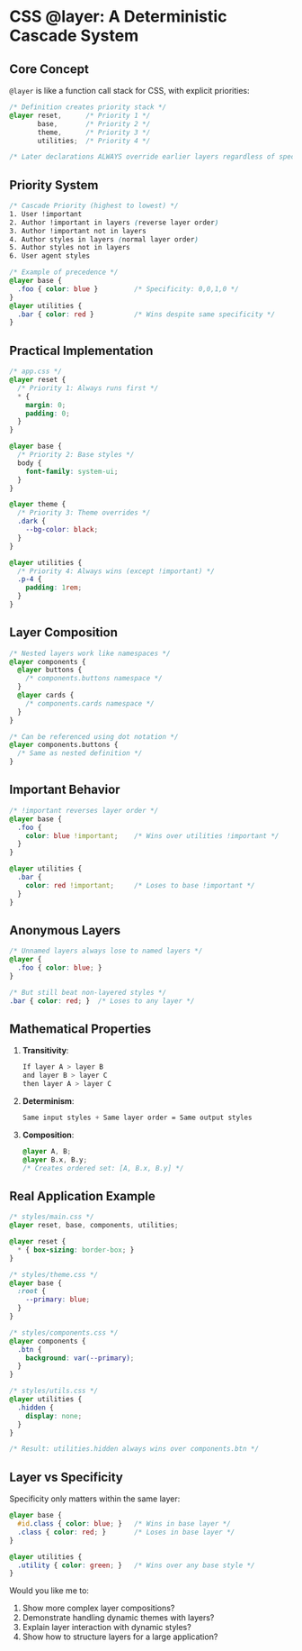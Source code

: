 # CSS @layer: A Deterministic Cascade System

## Core Concept

`@layer` is like a function call stack for CSS, with explicit priorities:

```css
/* Definition creates priority stack */
@layer reset,      /* Priority 1 */
       base,       /* Priority 2 */
       theme,      /* Priority 3 */
       utilities;  /* Priority 4 */

/* Later declarations ALWAYS override earlier layers regardless of specificity */
```

## Priority System

```css
/* Cascade Priority (highest to lowest) */
1. User !important
2. Author !important in layers (reverse layer order)
3. Author !important not in layers
4. Author styles in layers (normal layer order)
5. Author styles not in layers
6. User agent styles

/* Example of precedence */
@layer base {
  .foo { color: blue }         /* Specificity: 0,0,1,0 */
}
@layer utilities {
  .bar { color: red }          /* Wins despite same specificity */
}
```

## Practical Implementation

```css
/* app.css */
@layer reset {
  /* Priority 1: Always runs first */
  * { 
    margin: 0; 
    padding: 0;
  }
}

@layer base {
  /* Priority 2: Base styles */
  body {
    font-family: system-ui;
  }
}

@layer theme {
  /* Priority 3: Theme overrides */
  .dark {
    --bg-color: black;
  }
}

@layer utilities {
  /* Priority 4: Always wins (except !important) */
  .p-4 { 
    padding: 1rem; 
  }
}
```

## Layer Composition

```css
/* Nested layers work like namespaces */
@layer components {
  @layer buttons {
    /* components.buttons namespace */
  }
  @layer cards {
    /* components.cards namespace */
  }
}

/* Can be referenced using dot notation */
@layer components.buttons {
  /* Same as nested definition */
}
```

## Important Behavior

```css
/* !important reverses layer order */
@layer base {
  .foo { 
    color: blue !important;    /* Wins over utilities !important */
  }
}

@layer utilities {
  .bar { 
    color: red !important;     /* Loses to base !important */
  }
}
```

## Anonymous Layers

```css
/* Unnamed layers always lose to named layers */
@layer {
  .foo { color: blue; }
}

/* But still beat non-layered styles */
.bar { color: red; }  /* Loses to any layer */
```

## Mathematical Properties

1. **Transitivity**:
   ```css
   If layer A > layer B
   and layer B > layer C
   then layer A > layer C
   ```

2. **Determinism**:
   ```css
   Same input styles + Same layer order = Same output styles
   ```

3. **Composition**:
   ```css
   @layer A, B;
   @layer B.x, B.y;
   /* Creates ordered set: [A, B.x, B.y] */
   ```

## Real Application Example

```css
/* styles/main.css */
@layer reset, base, components, utilities;

@layer reset {
  * { box-sizing: border-box; }
}

/* styles/theme.css */
@layer base {
  :root {
    --primary: blue;
  }
}

/* styles/components.css */
@layer components {
  .btn {
    background: var(--primary);
  }
}

/* styles/utils.css */
@layer utilities {
  .hidden {
    display: none;
  }
}

/* Result: utilities.hidden always wins over components.btn */
```

## Layer vs Specificity

Specificity only matters within the same layer:

```css
@layer base {
  #id.class { color: blue; }   /* Wins in base layer */
  .class { color: red; }       /* Loses in base layer */
}

@layer utilities {
  .utility { color: green; }   /* Wins over any base style */
}
```

Would you like me to:
1. Show more complex layer compositions?
2. Demonstrate handling dynamic themes with layers?
3. Explain layer interaction with dynamic styles?
4. Show how to structure layers for a large application?
